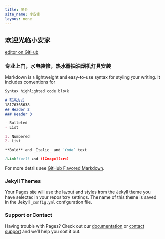 ```yaml
---
title: 简介
site_name: 小安家
layous: none
---
```

## 欢迎光临小安家

[editor on GitHub](https://github.com/tmr-github/settled_mini/edit/gh-pages/index.md)

### 专业上门，水电装修，热水器抽油烟机灯具安装

Markdown is a lightweight and easy-to-use syntax for styling your writing. It includes conventions for

```markdown
Syntax highlighted code block

# 联系方式
18176365638
## Header 2
### Header 3

- Bulleted
- List

1. Numbered
2. List

**Bold** and _Italic_ and `Code` text

[Link](url) and ![Image](src)
```

For more details see [GitHub Flavored Markdown](https://guides.github.com/features/mastering-markdown/).

### Jekyll Themes

Your Pages site will use the layout and styles from the Jekyll theme you have selected in your [repository settings](https://github.com/tmr-github/settled_mini/settings). The name of this theme is saved in the Jekyll `_config.yml` configuration file.

### Support or Contact

Having trouble with Pages? Check out our [documentation](https://docs.github.com/categories/github-pages-basics/) or [contact support](https://github.com/contact) and we’ll help you sort it out.
